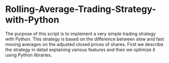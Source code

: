 # Rolling-Average-Trading-Strategy-with-Python
The purpose of this script is to implement a very simple trading strategy with Python. This strategy is based on the difference between slow and fast moving averages on the adjusted closed prices of shares. First we describe the strategy in detail explaining various features and then we optimize it using Python libraries.  
